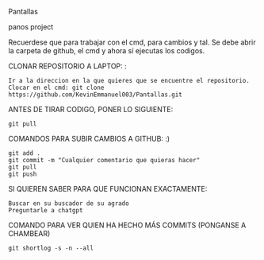 
Pantallas

panos project

Recuerdese que para trabajar con el cmd, para cambios y tal. Se debe abrir la carpeta de github, el cmd y ahora sí ejecutas los codigos.

CLONAR REPOSITORIO A LAPTOP: :

    Ir a la direccion en la que quieres que se encuentre el repositorio.
    Clocar en el cmd: git clone https://github.com/KevinEmmanuel003/Pantallas.git

ANTES DE TIRAR CODIGO, PONER LO SIGUIENTE:

    git pull

COMANDOS PARA SUBIR CAMBIOS A GITHUB: :)

    git add .
    git commit -m "Cualquier comentario que quieras hacer"
    git pull
    git push

SI QUIEREN SABER PARA QUE FUNCIONAN EXACTAMENTE:

    Buscar en su buscador de su agrado
    Preguntarle a chatgpt

COMANDO PARA VER QUIEN HA HECHO MÁS COMMITS (PONGANSE A CHAMBEAR)

    git shortlog -s -n --all

